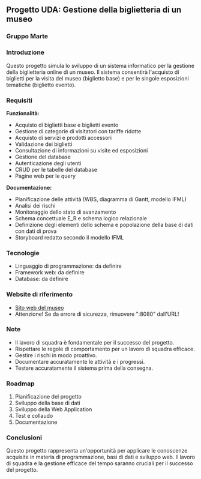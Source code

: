 ## Progetto UDA: Gestione della biglietteria di un museo

### Gruppo Marte

### Introduzione

Questo progetto simula lo sviluppo di un sistema informatico per la gestione della biglietteria online di un museo. Il sistema consentirà l'acquisto di biglietti per la visita del museo (biglietto base) e per le singole esposizioni tematiche (biglietto evento).

### Requisiti

**Funzionalità:**

* Acquisto di biglietti base e biglietti evento
* Gestione di categorie di visitatori con tariffe ridotte
* Acquisto di servizi e prodotti accessori
* Validazione dei biglietti
* Consultazione di informazioni su visite ed esposizioni
* Gestione del database
* Autenticazione degli utenti
* CRUD per le tabelle del database
* Pagine web per le query

**Documentazione:**

* Pianificazione delle attività (WBS, diagramma di Gantt, modello IFML)
* Analisi dei rischi
* Monitoraggio dello stato di avanzamento
* Schema concettuale E_R e schema logico relazionale
* Definizione degli elementi dello schema e popolazione della base di dati con dati di prova
* Storyboard redatto secondo il modello IFML

### Tecnologie

* Linguaggio di programmazione: da definire
* Framework web: da definire
* Database: da definire

### Website di riferimento

* [Sito web del museo](scuola.aledezzy.it/museum-ticket/public)
* Attenzione! Se da errore di sicurezza, rimuovere ":8080" dall'URL!

### Note

* Il lavoro di squadra è fondamentale per il successo del progetto.
* Rispettare le regole di comportamento per un lavoro di squadra efficace.
* Gestire i rischi in modo proattivo.
* Documentare accuratamente le attività e i progressi.
* Testare accuratamente il sistema prima della consegna.

### Roadmap

1. Pianificazione del progetto
2. Sviluppo della base di dati
3. Sviluppo della Web Application
4. Test e collaudo
5. Documentazione

### Conclusioni

Questo progetto rappresenta un'opportunità per applicare le conoscenze acquisite in materia di programmazione, basi di dati e sviluppo web. Il lavoro di squadra e la gestione efficace del tempo saranno cruciali per il successo del progetto.
